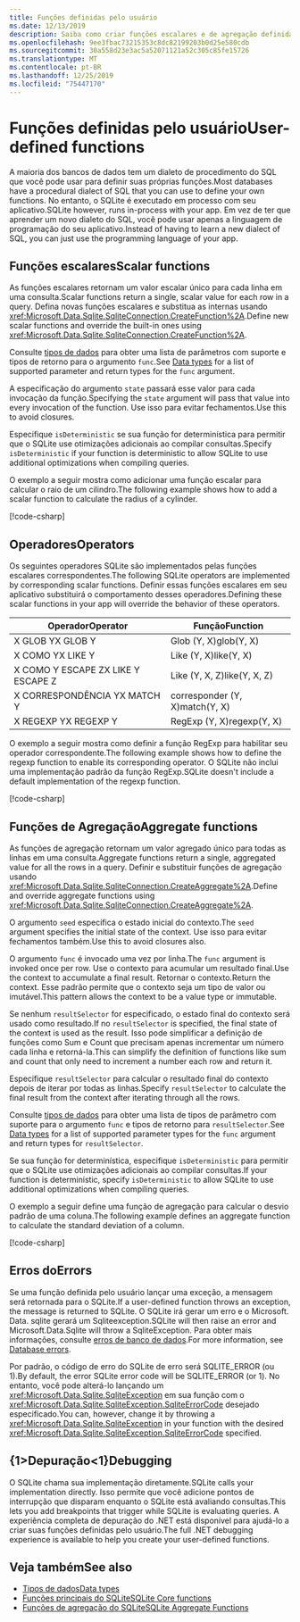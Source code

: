 ```yaml
---
title: Funções definidas pelo usuário
ms.date: 12/13/2019
description: Saiba como criar funções escalares e de agregação definidas pelo usuário.
ms.openlocfilehash: 9ee3fbac73215353c8dc82199203b0d25e580cdb
ms.sourcegitcommit: 30a558d23e3ac5a52071121a52c305c85fe15726
ms.translationtype: MT
ms.contentlocale: pt-BR
ms.lasthandoff: 12/25/2019
ms.locfileid: "75447170"
---
```

# <a name="user-defined-functions"></a><span data-ttu-id="37dfa-103">Funções definidas pelo usuário</span><span class="sxs-lookup"><span data-stu-id="37dfa-103">User-defined functions</span></span>

<span data-ttu-id="37dfa-104">A maioria dos bancos de dados tem um dialeto de procedimento do SQL que você pode usar para definir suas próprias funções.</span><span class="sxs-lookup"><span data-stu-id="37dfa-104">Most databases have a procedural dialect of SQL that you can use to define your own functions.</span></span> <span data-ttu-id="37dfa-105">No entanto, o SQLite é executado em processo com seu aplicativo.</span><span class="sxs-lookup"><span data-stu-id="37dfa-105">SQLite however, runs in-process with your app.</span></span> <span data-ttu-id="37dfa-106">Em vez de ter que aprender um novo dialeto do SQL, você pode usar apenas a linguagem de programação do seu aplicativo.</span><span class="sxs-lookup"><span data-stu-id="37dfa-106">Instead of having to learn a new dialect of SQL, you can just use the programming language of your app.</span></span>

## <a name="scalar-functions"></a><span data-ttu-id="37dfa-107">Funções escalares</span><span class="sxs-lookup"><span data-stu-id="37dfa-107">Scalar functions</span></span>

<span data-ttu-id="37dfa-108">As funções escalares retornam um valor escalar único para cada linha em uma consulta.</span><span class="sxs-lookup"><span data-stu-id="37dfa-108">Scalar functions return a single, scalar value for each row in a query.</span></span> <span data-ttu-id="37dfa-109">Defina novas funções escalares e substitua as internas usando <xref:Microsoft.Data.Sqlite.SqliteConnection.CreateFunction%2A>.</span><span class="sxs-lookup"><span data-stu-id="37dfa-109">Define new scalar functions and override the built-in ones using <xref:Microsoft.Data.Sqlite.SqliteConnection.CreateFunction%2A>.</span></span>

<span data-ttu-id="37dfa-110">Consulte [tipos de dados](types.md) para obter uma lista de parâmetros com suporte e tipos de retorno para o argumento `func`.</span><span class="sxs-lookup"><span data-stu-id="37dfa-110">See [Data types](types.md) for a list of supported parameter and return types for the `func` argument.</span></span>

<span data-ttu-id="37dfa-111">A especificação do argumento `state` passará esse valor para cada invocação da função.</span><span class="sxs-lookup"><span data-stu-id="37dfa-111">Specifying the `state` argument will pass that value into every invocation of the function.</span></span> <span data-ttu-id="37dfa-112">Use isso para evitar fechamentos.</span><span class="sxs-lookup"><span data-stu-id="37dfa-112">Use this to avoid closures.</span></span>

<span data-ttu-id="37dfa-113">Especifique `isDeterministic` se sua função for determinística para permitir que o SQLite use otimizações adicionais ao compilar consultas.</span><span class="sxs-lookup"><span data-stu-id="37dfa-113">Specify `isDeterministic` if your function is deterministic to allow SQLite to use additional optimizations when compiling queries.</span></span>

<span data-ttu-id="37dfa-114">O exemplo a seguir mostra como adicionar uma função escalar para calcular o raio de um cilindro.</span><span class="sxs-lookup"><span data-stu-id="37dfa-114">The following example shows how to add a scalar function to calculate the radius of a cylinder.</span></span>

[!code-csharp[](../../../../samples/snippets/standard/data/sqlite/ScalarFunctionSample/Program.cs?name=snippet_CreateFunction)]

## <a name="operators"></a><span data-ttu-id="37dfa-115">Operadores</span><span class="sxs-lookup"><span data-stu-id="37dfa-115">Operators</span></span>

<span data-ttu-id="37dfa-116">Os seguintes operadores SQLite são implementados pelas funções escalares correspondentes.</span><span class="sxs-lookup"><span data-stu-id="37dfa-116">The following SQLite operators are implemented by corresponding scalar functions.</span></span> <span data-ttu-id="37dfa-117">Definir essas funções escalares em seu aplicativo substituirá o comportamento desses operadores.</span><span class="sxs-lookup"><span data-stu-id="37dfa-117">Defining these scalar functions in your app will override the behavior of these operators.</span></span>

| <span data-ttu-id="37dfa-118">Operador</span><span class="sxs-lookup"><span data-stu-id="37dfa-118">Operator</span></span>          | <span data-ttu-id="37dfa-119">Função</span><span class="sxs-lookup"><span data-stu-id="37dfa-119">Function</span></span>      |
| ----------------- | ------------- |
| <span data-ttu-id="37dfa-120">X GLOB Y</span><span class="sxs-lookup"><span data-stu-id="37dfa-120">X GLOB Y</span></span>          | <span data-ttu-id="37dfa-121">Glob (Y, X)</span><span class="sxs-lookup"><span data-stu-id="37dfa-121">glob(Y, X)</span></span>    |
| <span data-ttu-id="37dfa-122">X COMO Y</span><span class="sxs-lookup"><span data-stu-id="37dfa-122">X LIKE Y</span></span>          | <span data-ttu-id="37dfa-123">Like (Y, X)</span><span class="sxs-lookup"><span data-stu-id="37dfa-123">like(Y, X)</span></span>    |
| <span data-ttu-id="37dfa-124">X COMO Y ESCAPE Z</span><span class="sxs-lookup"><span data-stu-id="37dfa-124">X LIKE Y ESCAPE Z</span></span> | <span data-ttu-id="37dfa-125">Like (Y, X, Z)</span><span class="sxs-lookup"><span data-stu-id="37dfa-125">like(Y, X, Z)</span></span> |
| <span data-ttu-id="37dfa-126">X CORRESPONDÊNCIA Y</span><span class="sxs-lookup"><span data-stu-id="37dfa-126">X MATCH Y</span></span>         | <span data-ttu-id="37dfa-127">corresponder (Y, X)</span><span class="sxs-lookup"><span data-stu-id="37dfa-127">match(Y, X)</span></span>   |
| <span data-ttu-id="37dfa-128">X REGEXP Y</span><span class="sxs-lookup"><span data-stu-id="37dfa-128">X REGEXP Y</span></span>        | <span data-ttu-id="37dfa-129">RegExp (Y, X)</span><span class="sxs-lookup"><span data-stu-id="37dfa-129">regexp(Y, X)</span></span>  |

<span data-ttu-id="37dfa-130">O exemplo a seguir mostra como definir a função RegExp para habilitar seu operador correspondente.</span><span class="sxs-lookup"><span data-stu-id="37dfa-130">The following example shows how to define the regexp function to enable its corresponding operator.</span></span> <span data-ttu-id="37dfa-131">O SQLite não inclui uma implementação padrão da função RegExp.</span><span class="sxs-lookup"><span data-stu-id="37dfa-131">SQLite doesn't include a default implementation of the regexp function.</span></span>

[!code-csharp[](../../../../samples/snippets/standard/data/sqlite/RegularExpressionSample/Program.cs?name=snippet_Regex)]

## <a name="aggregate-functions"></a><span data-ttu-id="37dfa-132">Funções de Agregação</span><span class="sxs-lookup"><span data-stu-id="37dfa-132">Aggregate functions</span></span>

<span data-ttu-id="37dfa-133">As funções de agregação retornam um valor agregado único para todas as linhas em uma consulta.</span><span class="sxs-lookup"><span data-stu-id="37dfa-133">Aggregate functions return a single, aggregated value for all the rows in a query.</span></span> <span data-ttu-id="37dfa-134">Definir e substituir funções de agregação usando <xref:Microsoft.Data.Sqlite.SqliteConnection.CreateAggregate%2A>.</span><span class="sxs-lookup"><span data-stu-id="37dfa-134">Define and override aggregate functions using <xref:Microsoft.Data.Sqlite.SqliteConnection.CreateAggregate%2A>.</span></span>

<span data-ttu-id="37dfa-135">O argumento `seed` especifica o estado inicial do contexto.</span><span class="sxs-lookup"><span data-stu-id="37dfa-135">The `seed` argument specifies the initial state of the context.</span></span> <span data-ttu-id="37dfa-136">Use isso para evitar fechamentos também.</span><span class="sxs-lookup"><span data-stu-id="37dfa-136">Use this to avoid closures also.</span></span>

<span data-ttu-id="37dfa-137">O argumento `func` é invocado uma vez por linha.</span><span class="sxs-lookup"><span data-stu-id="37dfa-137">The `func` argument is invoked once per row.</span></span> <span data-ttu-id="37dfa-138">Use o contexto para acumular um resultado final.</span><span class="sxs-lookup"><span data-stu-id="37dfa-138">Use the context to accumulate a final result.</span></span> <span data-ttu-id="37dfa-139">Retornar o contexto.</span><span class="sxs-lookup"><span data-stu-id="37dfa-139">Return the context.</span></span> <span data-ttu-id="37dfa-140">Esse padrão permite que o contexto seja um tipo de valor ou imutável.</span><span class="sxs-lookup"><span data-stu-id="37dfa-140">This pattern allows the context to be a value type or immutable.</span></span>

<span data-ttu-id="37dfa-141">Se nenhum `resultSelector` for especificado, o estado final do contexto será usado como resultado.</span><span class="sxs-lookup"><span data-stu-id="37dfa-141">If no `resultSelector` is specified, the final state of the context is used as the result.</span></span> <span data-ttu-id="37dfa-142">Isso pode simplificar a definição de funções como Sum e Count que precisam apenas incrementar um número cada linha e retorná-la.</span><span class="sxs-lookup"><span data-stu-id="37dfa-142">This can simplify the definition of functions like sum and count that only need to increment a number each row and return it.</span></span>

<span data-ttu-id="37dfa-143">Especifique `resultSelector` para calcular o resultado final do contexto depois de iterar por todas as linhas.</span><span class="sxs-lookup"><span data-stu-id="37dfa-143">Specify `resultSelector` to calculate the final result from the context after iterating through all the rows.</span></span>

<span data-ttu-id="37dfa-144">Consulte [tipos de dados](types.md) para obter uma lista de tipos de parâmetro com suporte para o argumento `func` e tipos de retorno para `resultSelector`.</span><span class="sxs-lookup"><span data-stu-id="37dfa-144">See [Data types](types.md) for a list of supported parameter types for the `func` argument and return types for `resultSelector`.</span></span>

<span data-ttu-id="37dfa-145">Se sua função for determinística, especifique `isDeterministic` para permitir que o SQLite use otimizações adicionais ao compilar consultas.</span><span class="sxs-lookup"><span data-stu-id="37dfa-145">If your function is deterministic, specify `isDeterministic` to allow SQLite to use additional optimizations when compiling queries.</span></span>

<span data-ttu-id="37dfa-146">O exemplo a seguir define uma função de agregação para calcular o desvio padrão de uma coluna.</span><span class="sxs-lookup"><span data-stu-id="37dfa-146">The following example defines an aggregate function to calculate the standard deviation of a column.</span></span>

[!code-csharp[](../../../../samples/snippets/standard/data/sqlite/AggregateFunctionSample/Program.cs?name=snippet_CreateAggregate)]

## <a name="errors"></a><span data-ttu-id="37dfa-147">Erros do</span><span class="sxs-lookup"><span data-stu-id="37dfa-147">Errors</span></span>

<span data-ttu-id="37dfa-148">Se uma função definida pelo usuário lançar uma exceção, a mensagem será retornada para o SQLite.</span><span class="sxs-lookup"><span data-stu-id="37dfa-148">If a user-defined function throws an exception, the message is returned to SQLite.</span></span> <span data-ttu-id="37dfa-149">O SQLite irá gerar um erro e o Microsoft. Data. sqlite gerará um Sqliteexception.</span><span class="sxs-lookup"><span data-stu-id="37dfa-149">SQLite will then raise an error and Microsoft.Data.Sqlite will throw a SqliteException.</span></span> <span data-ttu-id="37dfa-150">Para obter mais informações, consulte [erros de banco de dados](database-errors.md).</span><span class="sxs-lookup"><span data-stu-id="37dfa-150">For more information, see [Database errors](database-errors.md).</span></span>

<span data-ttu-id="37dfa-151">Por padrão, o código de erro do SQLite de erro será SQLITE_ERROR (ou 1).</span><span class="sxs-lookup"><span data-stu-id="37dfa-151">By default, the error SQLite error code will be SQLITE_ERROR (or 1).</span></span> <span data-ttu-id="37dfa-152">No entanto, você pode alterá-lo lançando um <xref:Microsoft.Data.Sqlite.SqliteException> em sua função com o <xref:Microsoft.Data.Sqlite.SqliteException.SqliteErrorCode> desejado especificado.</span><span class="sxs-lookup"><span data-stu-id="37dfa-152">You can, however, change it by throwing a <xref:Microsoft.Data.Sqlite.SqliteException> in your function with the desired <xref:Microsoft.Data.Sqlite.SqliteException.SqliteErrorCode> specified.</span></span>

## <a name="debugging"></a><span data-ttu-id="37dfa-153">{1&gt;Depuração&lt;1}</span><span class="sxs-lookup"><span data-stu-id="37dfa-153">Debugging</span></span>

<span data-ttu-id="37dfa-154">O SQLite chama sua implementação diretamente.</span><span class="sxs-lookup"><span data-stu-id="37dfa-154">SQLite calls your implementation directly.</span></span> <span data-ttu-id="37dfa-155">Isso permite que você adicione pontos de interrupção que disparam enquanto o SQLite está avaliando consultas.</span><span class="sxs-lookup"><span data-stu-id="37dfa-155">This lets you add breakpoints that trigger while SQLite is evaluating queries.</span></span> <span data-ttu-id="37dfa-156">A experiência completa de depuração do .NET está disponível para ajudá-lo a criar suas funções definidas pelo usuário.</span><span class="sxs-lookup"><span data-stu-id="37dfa-156">The full .NET debugging experience is available to help you create your user-defined functions.</span></span>

## <a name="see-also"></a><span data-ttu-id="37dfa-157">Veja também</span><span class="sxs-lookup"><span data-stu-id="37dfa-157">See also</span></span>

* [<span data-ttu-id="37dfa-158">Tipos de dados</span><span class="sxs-lookup"><span data-stu-id="37dfa-158">Data types</span></span>](types.md)
* [<span data-ttu-id="37dfa-159">Funções principais do SQLite</span><span class="sxs-lookup"><span data-stu-id="37dfa-159">SQLite Core functions</span></span>](https://www.sqlite.org/lang_corefunc.html)
* [<span data-ttu-id="37dfa-160">Funções de agregação do SQLite</span><span class="sxs-lookup"><span data-stu-id="37dfa-160">SQLite Aggregate Functions</span></span>](https://www.sqlite.org/lang_aggfunc.html)
